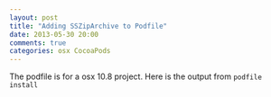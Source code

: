```yaml
---
layout: post
title: "Adding SSZipArchive to Podfile"
date: 2013-05-30 20:00
comments: true
categories: osx CocoaPods
---
```


The podfile is for a osx 10.8 project. Here is the output from ```podfile install```

